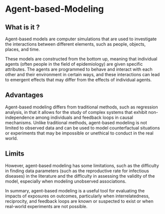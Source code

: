 # Agent-based-Modeling

## What is it ?
Agent-based models are computer simulations that are used to investigate the interactions between different elements, such as people, objects, places, and time.

These models are constructed from the bottom up, meaning that individual agents (often people in the field of epidemiology) are given specific attributes. The agents are programmed to behave and interact with each other and their environment in certain ways, and these interactions can lead to emergent effects that may differ from the effects of individual agents.

## Advantages
Agent-based modeling differs from traditional methods, such as regression analysis, in that it allows for the study of complex systems that exhibit non-independence among individuals and feedback loops in causal mechanisms. Unlike traditional methods, agent-based modeling is not limited to observed data and can be used to model counterfactual situations or experiments that may be impossible or unethical to conduct in the real world.

## Limits
However, agent-based modeling has some limitations, such as the difficulty in finding data parameters (such as the reproductive rate for infectious diseases) in the literature and the difficulty in assessing the validity of the model, especially when modeling unobserved associations.

In summary, agent-based modeling is a useful tool for evaluating the impacts of exposures on outcomes, particularly when interrelatedness, reciprocity, and feedback loops are known or suspected to exist or when real-world experiments are not possible.
